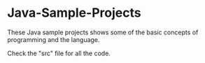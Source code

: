 # Java-Sample-Projects
These Java sample projects shows some of the basic concepts of programming and the language.

Check the "src" file for all the code.
